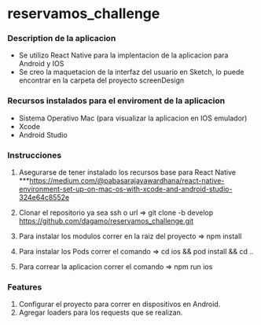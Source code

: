 # reservamos_challenge

### Description de la aplicacion

- Se utilizo React Native para la implentacion de la aplicacion para Android y IOS
- Se creo la maquetacion de la interfaz del usuario en Sketch, lo puede encontrar en la carpeta del proyecto screenDesign

### Recursos instalados para el enviroment de la aplicacion

- Sistema Operativo Mac (para visualizar la aplicacion en IOS emulador)
- Xcode
- Android Studio

### Instrucciones

1.  Asegurarse de tener instalado los recursos base para React Native
    \*\*\*https://medium.com/@pabasarajayawardhana/react-native-environment-set-up-on-mac-os-with-xcode-and-android-studio-324e64c8552e

2.  Clonar el repositorio ya sea ssh o url => git clone -b develop https://github.com/dagamo/reservamos_challenge.git

3.  Para instalar los modulos correr en la raiz del proyecto => npm install

4.  Para instalar los Pods correr el comando => cd ios && pod install && cd ..

5.  Para correar la aplicacion correr el comando => npm run ios

### Features

1. Configurar el proyecto para correr en dispositivos en Android.
2. Agregar loaders para los requests que se realizan.

